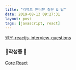```yaml
---
title: "리액트 인터뷰 질문 & 답"
date: 2019-08-13 09:27:31
layout: post
tags: [javascript, react]
---
```


[원문-reactjs-interview-questions](https://github.com/sudheerj/reactjs-interview-questions)

### 🚧작성중 🚧

[Core React](/2019/08/20/reactjs-interview-questions-1/)
